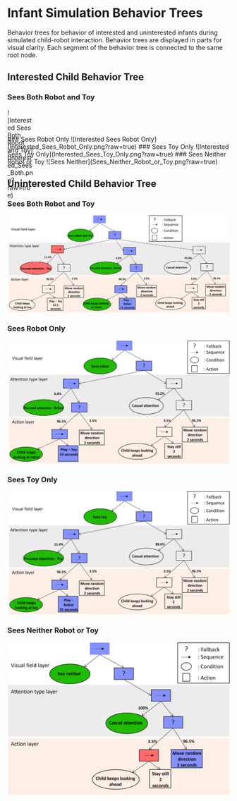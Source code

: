 # Infant Simulation Behavior Trees
Behavior trees for behavior of interested and uninterested infants during simulated child-robot interaction. Behavior trees are displayed in parts for visual clarity. Each segment of the behavior tree is connected to the same root node.


## Interested Child Behavior Tree
### Sees Both Robot and Toy
<html>
<div style="width:60px ; height:60px">
![Interested Sees Both Robot and Toy](Interested_Sees_Both.png?raw=true)
</div>
</html>
### Sees Robot Only
![Interested Sees Robot Only](Interested_Sees_Robot_Only.png?raw=true)
### Sees Toy Only
![Interested Sees Toy Only](Interested_Sees_Toy_Only.png?raw=true)
### Sees Neither Robot or Toy
![Sees Neither](Sees_Neither_Robot_or_Toy.png?raw=true)

## Uninterested Child Behavior Tree
### Sees Both Robot and Toy
![Uninterested Sees Both Robot and Toy](Uninterested_Sees_Both.png?raw=true)
### Sees Robot Only
![Uninterested Sees Robot Only](Uninterested_Sees_Robot_Only.png?raw=true)
### Sees Toy Only
![Uninterested Sees Toy Only](Uninterested_Sees_Toy_Only.png?raw=true)
### Sees Neither Robot or Toy
![Sees Neither](Sees_Neither_Robot_or_Toy.png?raw=true)
